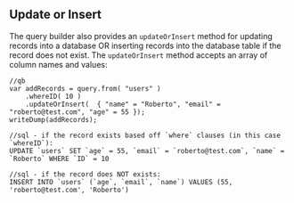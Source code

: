 ## Update or Insert

The query builder also provides an `updateOrInsert` method for updating records into a database OR inserting records into the database table if the record does not exist. The `updateOrInsert` method accepts an array of column names and values:


```
//qb
var addRecords = query.from( "users" )
	.whereID( 10 )
	.updateOrInsert(  { "name" = "Roberto", "email" = "roberto@test.com", "age" = 55 });
writeDump(addRecords);

//sql - if the record exists based off `where` clauses (in this case `whereID`):
UPDATE `users` SET `age` = 55, `email` = `roberto@test.com`, `name` = `Roberto` WHERE `ID` = 10

//sql - if the record does NOT exists:
INSERT INTO `users` (`age`, `email`, `name`) VALUES (55, 'roberto@test.com', 'Roberto')


```
